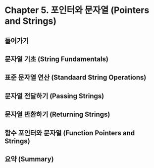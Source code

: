 # Chapter 5. 포인터와 문자열 (Pointers and Strings)  

## 들어가기

## 문자열 기초 (String Fundamentals)

## 표준 문자열 연산 (Standaard String Operations)

## 문자열 전달하기 (Passing Strings)

## 문자열 반환하기 (Returning Strings)

## 함수 포인터와 문자열 (Function Pointers and Strings)

## 요약 (Summary)

